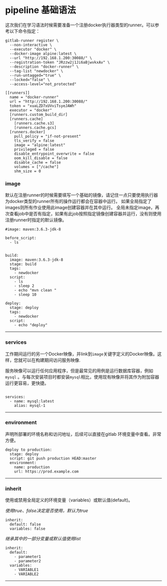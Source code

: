 # pipeline 基础语法



这次我们在学习语法时候需要准备一个注册docker执行器类型的runner。可以参考以下命令指定：

```
gitlab-runner register \
  --non-interactive \
  --executor "docker" \
  --docker-image alpine:latest \
  --url "http://192.168.1.200:30088/" \
  --registration-token "JRzzw2j1Ji6aBjwvkxAv" \
  --description "docker-runner" \
  --tag-list "newdocker" \
  --run-untagged="true" \
  --locked="false" \
  --access-level="not_protected"
```



```
[[runners]]
  name = "docker-runner"
  url = "http://192.168.1.200:30088/"
  token = "xuaLZD7xUVviTsyeJAWh"
  executor = "docker"
  [runners.custom_build_dir]
  [runners.cache]
    [runners.cache.s3]
    [runners.cache.gcs]
  [runners.docker]
    pull_policy = "if-not-present"
    tls_verify = false
    image = "alpine:latest"
    privileged = false
    disable_entrypoint_overwrite = false
    oom_kill_disable = false
    disable_cache = false
    volumes = ["/cache"]
    shm_size = 0
```



### image

默认在注册runner的时候需要填写一个基础的镜像，请记住一点只要使用执行器为docker类型的runner所有的操作运行都会在容器中运行。 如果全局指定了images则所有作业使用此image创建容器并在其中运行。 全局未指定image，再次查看job中是否有指定，如果有此job按照指定镜像创建容器并运行，没有则使用注册runner时指定的默认镜像。

```
#image: maven:3.6.3-jdk-8

before_script:
  - ls
  
  
build:
  image: maven:3.6.3-jdk-8
  stage: build
  tags:
    - newdocker
  script:
    - ls
    - sleep 2
    - echo "mvn clean "
    - sleep 10

deploy:
  stage: deploy
  tags:
    - newdocker
  script:
    - echo "deploy"

```



---



### services

工作期间运行的另一个Docker映像，并link到`image`关键字定义的Docker映像。这样，您就可以在构建期间访问服务映像.

服务映像可以运行任何应用程序，但是最常见的用例是运行数据库容器，例如`mysql` 。与每次安装项目时都安装`mysql`相比，使用现有映像并将其作为附加容器运行更容易，更快捷。

```

services:
  - name: mysql:latest
    alias: mysql-1

```



---



### environment

声明所部署的环境名称和访问地址，后续可以直接在gitlab 环境变量中查看。非常方便。

```
deploy to production:
  stage: deploy
  script: git push production HEAD:master
  environment:
    name: production
    url: https://prod.example.com
```



---



### inherit

使用或禁用全局定义的环境变量（variables）或默认值(default)。



*使用true、false决定是否使用，默认为true*

```
inherit:
  default: false
  variables: false
```



*继承其中的一部分变量或默认值使用list*

```
inherit:
  default:
    - parameter1
    - parameter2
  variables:
    - VARIABLE1
    - VARIABLE2
```

---

